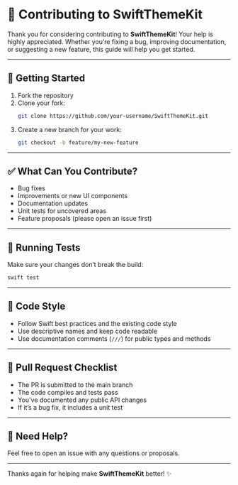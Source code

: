 
# 🙌 Contributing to SwiftThemeKit

Thank you for considering contributing to **SwiftThemeKit**! Your help is highly appreciated. Whether you’re fixing a bug, improving documentation, or suggesting a new feature, this guide will help you get started.

---

## 🚀 Getting Started

1. Fork the repository
2. Clone your fork:
   ```bash
   git clone https://github.com/your-username/SwiftThemeKit.git
   ```
3. Create a new branch for your work:
   ```bash
   git checkout -b feature/my-new-feature
   ```

---

## ✅ What Can You Contribute?

- Bug fixes
- Improvements or new UI components
- Documentation updates
- Unit tests for uncovered areas
- Feature proposals (please open an issue first)

---

## 🧪 Running Tests

Make sure your changes don’t break the build:

```bash
swift test
```

---

## 🧼 Code Style

- Follow Swift best practices and the existing code style
- Use descriptive names and keep code readable
- Use documentation comments (`///`) for public types and methods

---

## 📄 Pull Request Checklist

- The PR is submitted to the main branch
- The code compiles and tests pass
- You’ve documented any public API changes
- If it’s a bug fix, it includes a unit test

---

## 💬 Need Help?

Feel free to open an issue with any questions or proposals.

---

Thanks again for helping make **SwiftThemeKit** better! ✨
